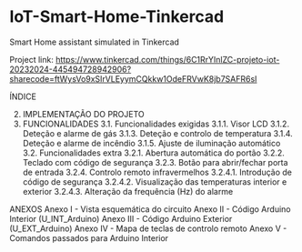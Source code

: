 # IoT-Smart-Home-Tinkercad
Smart Home assistant simulated in Tinkercad

Project link: https://www.tinkercad.com/things/6C1RrYInlZC-projeto-iot-20232024-445494728942906?sharecode=ftWysVo9xSIrVLEyymCQkkw1OdeFRVwK8jb7SAFR6sI

ÍNDICE

2. IMPLEMENTAÇÃO DO PROJETO
3. FUNCIONALIDADES
3.1. Funcionalidades exigidas
3.1.1. Visor LCD
3.1.2. Deteção e alarme de gás
3.1.3. Deteção e controlo de temperatura
3.1.4. Deteção e alarme de incêndio
3.1.5. Ajuste de iluminação automático
3.2. Funcionalidades extra
3.2.1. Abertura automática do portão
3.2.2. Teclado com código de segurança
3.2.3. Botão para abrir/fechar porta de entrada
3.2.4. Controlo remoto infravermelhos
3.2.4.1. Introdução de código de segurança
3.2.4.2. Visualização das temperaturas interior e exterior
3.2.4.3. Alteração da frequência (Hz) do alarme

ANEXOS
Anexo I - Vista esquemática do circuito
Anexo II - Código Arduino Interior (U_INT_Arduino)
Anexo III - Código Arduino Exterior (U_EXT_Arduino)
Anexo IV - Mapa de teclas de controlo remoto
Anexo V - Comandos passados para Arduino Interior


